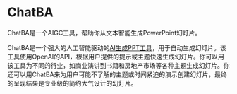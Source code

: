 # ChatBA

ChatBA是一个AIGC工具，帮助你从文本智能生成PowerPoint幻灯片。

ChatBA是一个强大的人工智能驱动的<a href="https://ai-bot.cn/ai-ppt-presentation-makers/">AI生成PPT工具</a>，用于自动生成幻灯片。该工具使用OpenAI的API，根据用户提供的提示或主题快速生成幻灯片。你可以用该工具为不同的行业，如商业演讲到书籍和房地产市场等各种主题生成幻灯片。你还可以用ChatBA来为用户可能不了解的主题或时间紧迫的演示创建幻灯片，最终的呈现结果是专业级的简约大气设计的幻灯片。
